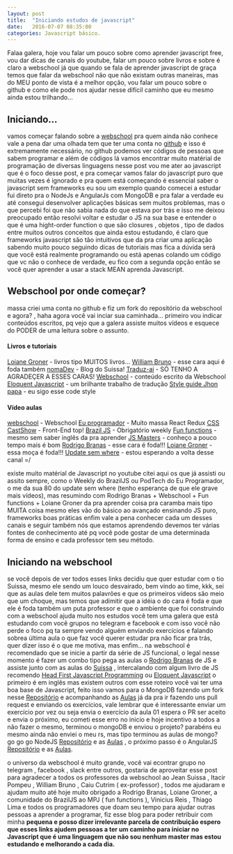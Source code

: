 ```yaml
---
layout: post
title:  "Iniciando estudos de javascript"
date:   2016-07-07 08:35:00
categories: Javascript básico.
---
```



Falaa galera, hoje vou falar um pouco sobre como aprender javascript free, vou dar dicas de canais do youtube, falar um pouco sobre livros e sobre é claro a webschool já que quando se fala de aprender javascript de graça temos que falar da webschool não que não existam outras maneiras, mas do MEU ponto de vista é a melhor opção, vou falar um pouco sobre o github e como ele pode nos ajudar nesse difícil caminho que eu mesmo ainda estou trilhando...


<h2>Iniciando...</h2>


vamos começar falando sobre a [webschool](https://github.com/Webschool-io) pra quem ainda não conhece vale a pena dar uma olhada tem que ter uma conta no [github](www.github.com) e isso é extremamente necessário, no github podemos ver códigos de pessoas que sabem programar e além de códigos lá vamos encontrar muito matérial de programação de diversas linguagens nesse post vou me ater ao javascript que é o foco desse post, e pra começar vamos falar do javascript puro que muitas vezes é ignorado e pra quem está começando é essencial saber o javascript sem frameworks eu sou um exemplo quando comecei a estudar fui direto pra o NodeJs e AngularJs com MongoDB e pra falar a verdade eu até consegui desenvolver aplicações básicas sem muitos problemas, mas o que percebi foi que não sabia nada do que estava por trás e isso me deixou preocupado então resolvi voltar e estudar o JS na sua base e entender o que é uma hight-order function o que são closures , objetos , tipo de dados entre muitos outros conceitos que ainda estou estudando, é claro que frameworks javascript são tão intuitivos que da pra criar uma aplicação sabendo muito pouco seguindo dicas de tutoriais mas fica a dúvida será que você está realmente programando ou está apenas colando um código que vc não o conhece de verdade, eu fico com a segunda opção então se você quer aprender a usar a stack MEAN aprenda Javascript.


<h2>Webschool por onde começar?</h2>

massa criei uma conta no github e fiz um fork do repositório da webschool e agora? , haha agora você vai inciar sua caminhada...
primeiro vou indicar conteúdos escritos, pq vejo que a galera assiste muitos vídeos e esquece do PODER de uma leitura sobre o assunto.

<h4>Livros e tutoriais</h4>

[Loiane Groner](http://loiane.com/) - livros tipo MUITOS livros...
[William Bruno](http://wbruno.com.br/) - esse cara aqui é foda também
[nomaDev](http://nomadev.com.br/) - Blog do Suissa!
[Traduz-ai](https://github.com/ericdouglas/traduz-ai) - SÓ TENHO A AGRADEÇER A ESSES CARAS!
[Webschool](https://github.com/Webschool-io/be-mean-instagram/tree/master/Apostila) - conteúdo escrito da Webschool
[Eloquent Javascript](https://github.com/braziljs/eloquente-javascript) - um brilhante trabalho de tradução
[Style guide Jhon papa](https://github.com/johnpapa/angular-styleguide) - eu sigo esse code style



<h4>Vídeo aulas</h4>


[webschool](https://www.youtube.com/channel/UCKdo1RaF8gzfhvkOdZv_ojg/featured) - Webschool
[Eu programador](https://www.youtube.com/channel/UC7c2c7E1L9xhCinShl8-iZA) - Muito massa React Redux
[CSS CastShow](https://www.youtube.com/channel/UC9d_htYmYYFUXB2vBKx4NgA) - Front-End top!
[Brazil JS](https://www.youtube.com/user/BrazilJS) - Obrigatório weekly
[Fun functions](https://www.youtube.com/channel/UCO1cgjhGzsSYb1rsB4bFe4Q) - mesmo sem saber inglês da pra aprender
[JS Masters](https://www.youtube.com/channel/UCU5JicSrEM5A63jkJ2QvGYw) - conheço a pouco tempo mais é bom
[Rodrigo Branas](https://www.youtube.com/user/rodrigobranas) - esse cara é foda!!!
[Loiane Groner](https://www.youtube.com/user/Loianeg) - essa moça é foda!!!
[Update sem where](https://www.youtube.com/channel/UCZmp5CT7ASVdDkRZMzptLFw) - estou esperando a volta desse canal =/

existe muito matérial de Javascript no youtube citei aqui os que já assisti ou assito sempre, como o Weekly do BrazilJS ou PodTech do Eu Programador, o me da sua 80 do update sem where (tenho esperança de que ele grave mais vídeos), mas resumindo com Rodrigo Branas + Webschool + Fun functions + Loiane Groner da pra aprender coisa pra caramba mais tipo MUITA coisa mesmo eles vão do básico ao avançado ensinando JS puro, frameworks boas práticas enfim vale a pena conhecer cada um desses canais e seguir também nós que estamos aprendendo devemos ter várias fontes de conhecimento até pq você pode gostar de uma determinada forma de ensino e cada professor tem seu método.





<h2>Iniciando na webschool</h2>


se você depois de ver todos esses links decidiu que quer estudar com o tio Suissa, mesmo ele sendo um louco desvairado, bem vindo ao time, kkk, sei que as aulas dele tem muitos palavrões e que os primeiros vídeos são meio que um choque, mas temos que adimitir que a idéia o do cara é foda e que ele é foda também um puta professor e que o ambiente que foi construindo com a webschool ajuda muito nos estudos você tem uma galera que está estudando com você grupos no telegram e facebook e com isso você não perde o foco pq ta sempre vendo alguém enviando exercícios e falando sobrea última aula o que faz você querer estudar pra não ficar pra trás, quer dizer isso é o que me motiva, mas enfim... na webschool é recomendado que se inicie a partir da série de JS funcional, o legal nesse momento é fazer um combo tipo pega as aulas o [Rodrigo Branas](https://www.youtube.com/playlist?list=PLQCmSnNFVYnT1-oeDOSBnt164802rkegc) de JS e assiste junto com as aulas do [Suissa](https://www.youtube.com/playlist?list=PL77JVjKTJT2iAlBJX3buyljqzfoR9nV_R) , intercalando com algum livro de JS recomendo [Head First Javascript Programming](http://shop.oreilly.com/product/0636920027065.do) ou [Eloquent Javascript](https://github.com/braziljs/eloquente-javascript) o primeiro é em inglês mas existem outros com esse roteiro você vai ter uma boa base de Javascript, feito isso vamos para o MongoDB fazendo um fork nesse [Repositório](https://github.com/Webschool-io/be-mean-instagram-mongodb-exercises) e acompanhando as [Aulas](https://www.youtube.com/playlist?list=PL77JVjKTJT2gXHb9FEokJsPEcoOmyF1pY) já da pra ir fazendo uns pull request e enviando os exercícios, vale lembrar que é interessante enviar um exercício por vez ou seja envia o exercício da aula 01 espera o PR ser aceito e envia o próximo, eu cometi esse erro no inicio e hoje incentivo a todos a não fazer o mesmo, terminou o mongoDB e enviou o projeto? parabéns eu mesmo ainda não enviei o meu rs, mas tipo terminou as aulas de mongo? go go go NodeJS [Repositório](https://github.com/Webschool-io/be-mean-instagram-nodejs-exercises) e as [Aulas](https://www.youtube.com/playlist?list=PL77JVjKTJT2hP_lxL88oDo2rJvOskpGfJ) , o próximo passo é o AngularJS [Repositório](https://github.com/Webschool-io/be-mean-instagram-angular1-exercises) e as [Aulas](https://www.youtube.com/playlist?list=PL77JVjKTJT2hfviaP9JV_ZyJWSD4je7Df).


o universo da webschool é muito grande, você vai econtrar grupo no telegram , facebook , slack entre outros, gostaria de aproveitar esse post para agradecer a todos os professores da webschool ao Jean Suissa , Itacir Pompeu , William Bruno , Caiu Cutrim ( ex-professor) , todos me ajudaram e ajudam muito até hoje muito obrigado a Rodrigo Branas, Loiane Groner, a comunidade do BrazilJS ao MPJ ( fun functions ), Vinicius Reis , Thiago Lima e todos os programadores que doam seu tempo para ajudar outras pessoas a aprender a programar, fiz esse blog para poder retribuir com minha <b> pequena e posso dizer irrelevante parcela de contribuição espero que esses links ajudem pessoas a ter um caminho para iniciar no Javascript que é uma linguagem que não sou nenhum master mas estou estudando e melhorando a cada dia.
